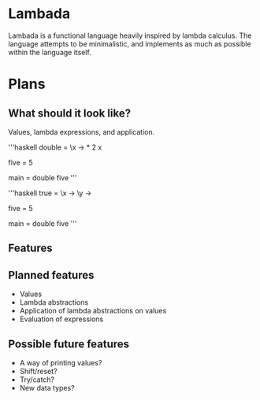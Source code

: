 # Lambada

Lambada is a functional language heavily inspired by lambda calculus.
The language attempts to be minimalistic, and implements as much as possible within the language itself.

# Plans

## What should it look like?

Values, lambda expressions, and application.

'''haskell
double = \x -> * 2 x

five = 5

main = double five
'''

'''haskell
true = \x -> \y -> 

five = 5

main = double five
'''

## Features

## Planned features
* Values
* Lambda abstractions
* Application of lambda abstractions on values
* Evaluation of expressions

## Possible future features
* A way of printing values?
* Shift/reset?
* Try/catch?
* New data types?

